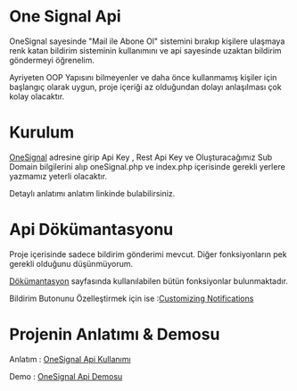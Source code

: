 # One Signal Api

OneSignal sayesinde "Mail ile Abone Ol" sistemini bırakıp kişilere ulaşmaya renk katan bildirim sisteminin kullanımını ve api sayesinde uzaktan bildirim göndermeyi öğrenelim.

Ayriyeten OOP Yapısını bilmeyenler ve daha önce kullanmamış kişiler için başlangıç olarak uygun, proje içeriği az olduğundan dolayı anlaşılması çok kolay olacaktır.

# Kurulum

[OneSignal](https://www.onesignal.com) adresine girip Api Key , Rest Api Key ve Oluşturacağımız Sub Domain bilgilerini alıp oneSignal.php ve index.php içerisinde gerekli yerlere yazmamız yeterli olacaktır.

Detaylı anlatımı anlatım linkinde bulabilirsiniz.

# Api Dökümantasyonu

Proje içerisinde sadece bildirim gönderimi mevcut. Diğer fonksiyonların pek gerekli olduğunu düşünmüyorum. 

[Dökümantasyon](https://documentation.onesignal.com/reference) sayfasında kullanılabilen bütün fonksiyonlar bulunmaktadır.

Bildirim Butonunu Özelleştirmek için ise :[Customizing Notifications](https://documentation.onesignal.com/docs/branding)

# Projenin Anlatımı & Demosu

Anlatım : [OneSignal Api Kullanımı](http://www.ogzcakar.net/onesignal-api-kullanimi) 

Demo : [OneSignal Api Demosu](http://www.ogzcakar.net/demo/oneSignal/) 